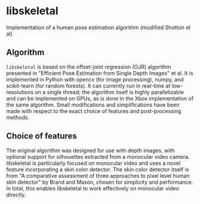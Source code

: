 # libskeletal
Implementation of a human pose estimation algorithm (modified Shotton et al)

## Algorithm
`libskeletal` is based on the offset-joint regression (OJR) algorithm presented in "Efficient Pose Estimation from Single Depth Images" et al. It is implemented in Python with opencv (for image processing), numpy, and scikit-learn (for random forests). It can currently run in real-time at low-resolutions on a single thread; the algorithm itself is highly parallelizable and can be implemented on GPUs, as is done in the Xbox implementation of the same algorithm. Small modifications and simplifications have been made with respect to the exact choice of features and post-processing methods. 

## Choice of features
The original algorithm was designed for use with depth images, with optional support for silhouettes extracted from a monocular video camera. libskeletal is particularly focused on monocular video and uses a novel feature incorporating a skin color detector. The skin color detector itself is from "A comparative assessment of three approaches to pixel level human skin detector" by Brand and Mason, chosen for simplicity and performance. In total, this enables libskeletal to work effectively on monocular video directly.

